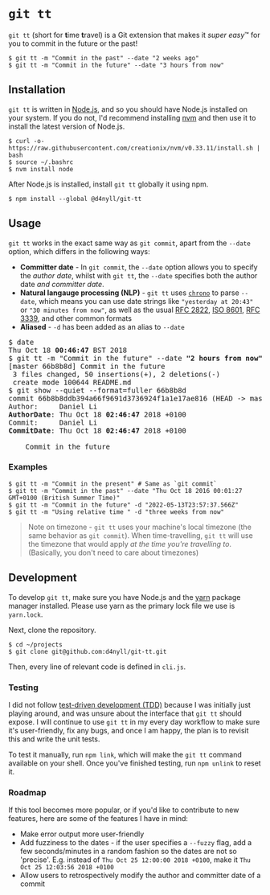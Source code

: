 # `git tt`

`git tt` (short for **t**ime **t**ravel) is a Git extension that makes it <i>super easy</i>™ for you to commit in the future or the past!

```console
$ git tt -m "Commit in the past" --date "2 weeks ago"
$ git tt -m "Commit in the future" --date "3 hours from now"
```

## Installation

`git tt` is written in [Node.js](https://nodejs.org/), and so you should have Node.js installed on your system. If you do not, I'd recommend installing [nvm](https://github.com/creationix/nvm) and then use it to install the latest version of Node.js.

```console
$ curl -o- https://raw.githubusercontent.com/creationix/nvm/v0.33.11/install.sh | bash
$ source ~/.bashrc
$ nvm install node
```

After Node.js is installed, install `git tt` globally it using npm.

```console
$ npm install --global @d4nyll/git-tt
```

## Usage

`git tt` works in the exact same way as `git commit`, apart from the `--date` option, which differs in the following ways:

* **Committer date** - In `git commit`, the `--date` option allows you to specify the _author date_, whilst with `git tt`, the `--date` specifies both the author date _and committer date_.
* **Natural langauge processing (NLP)** - `git tt` uses [`chrono`](https://github.com/wanasit/chrono) to parse `--date`, which means you can use date strings like `"yesterday at 20:43"` or `"30 minutes from now"`, as well as the usual [RFC 2822](https://www.ietf.org/rfc/rfc2822.txt), [ISO 8601](https://www.iso.org/iso-8601-date-and-time-format.html), [RFC 3339](https://www.ietf.org/rfc/rfc3339.txt), and other common formats
* **Aliased** - `-d` has been added as an alias to `--date`

<pre>
$ date
Thu Oct 18 <b>00:46:47</b> BST 2018
$ git tt -m "Commit in the future" --date <b>"2 hours from now"</b>
[master 66b8b8d] Commit in the future
 3 files changed, 50 insertions(+), 2 deletions(-)
 create mode 100644 README.md
$ git show --quiet --format=fuller 66b8b8d
commit 66b8b8ddb394a66f9691d3736924f1a1e17ae816 (HEAD -> master)
Author:     Daniel Li <dan@danyll.com>
<b>AuthorDate</b>: Thu Oct 18 <b>02:46:47</b> 2018 +0100
Commit:     Daniel Li <dan@danyll.com>
<b>CommitDate</b>: Thu Oct 18 <b>02:46:47</b> 2018 +0100

    Commit in the future
</pre>

### Examples

```console
$ git tt -m "Commit in the present" # Same as `git commit`
$ git tt -m "Commit in the past" --date "Thu Oct 18 2016 00:01:27 GMT+0100 (British Summer Time)"
$ git tt -m "Commit in the future" -d "2022-05-13T23:57:37.566Z"
$ git tt -m "Using relative time " -d "three weeks from now"
```

> Note on timezone - `git tt` uses your machine's local timezone (the same behavior as `git commit`). When time-travelling, `git tt` will use the timezone that would apply _at the time you're travelling to_. (Basically, you don't need to care about timezones)

## Development

To develop `git tt`, make sure you have Node.js and the [yarn](https://yarnpkg.com/en/) package manager installed. Please use yarn as the primary lock file we use is `yarn.lock`.

Next, clone the repository.

```console
$ cd ~/projects
$ git clone git@github.com:d4nyll/git-tt.git
```

Then, every line of relevant code is defined in `cli.js`.

### Testing

I did not follow [test-driven development (TDD)](https://en.wikipedia.org/wiki/Test-driven_development) because I was initially just playing around, and was unsure about the interface that `git tt` should expose. I will continue to use `git tt` in my every day workflow to make sure it's user-friendly, fix any bugs, and once I am happy, the plan is to revisit this and write the unit tests.

To test it manually, run `npm link`, which will make the `git tt` command available on your shell. Once you've finished testing, run `npm unlink` to reset it.

### Roadmap

If this tool becomes more popular, or if you'd like to contribute to new features, here are some of the features I have in mind:

* Make error output more user-friendly
* Add fuzziness to the dates - if the user specifies a `--fuzzy` flag, add a few seconds/minutes in a random fashion so the dates are not so 'precise'. E.g. instead of `Thu Oct 25 12:00:00 2018 +0100`, make it `Thu Oct 25 12:03:56 2018 +0100`
* Allow users to retrospectively modify the author and committer date of a commit
